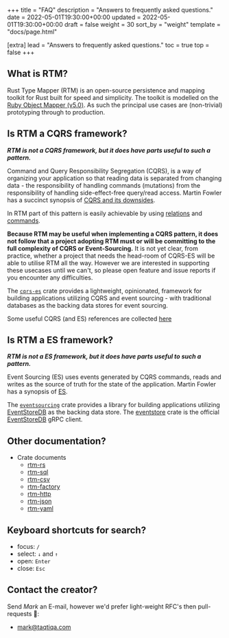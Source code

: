 +++
title = "FAQ"
description = "Answers to frequently asked questions."
date = 2022-05-01T19:30:00+00:00
updated = 2022-05-01T19:30:00+00:00
draft = false
weight = 30
sort_by = "weight"
template = "docs/page.html"

[extra]
lead = "Answers to frequently asked questions."
toc = true
top = false
+++

## What is RTM?

Rust Type Mapper (RTM) is an open-source persistence and mapping toolkit for Rust built for speed and simplicity.
The toolkit is modelled on the [Ruby Object Mapper (v5.0)](https://rom-rb.org).
As such the principal use cases are (non-trivial) prototyping through to production.

## Is RTM a CQRS framework?

***RTM is not a CQRS framework, but it does have parts useful to such a pattern.***

Command and Query Responsibility
Segregation (CQRS), is a way of organizing your application so that reading
data is separated from changing data - the responsibility of handling commands
(mutations) from the responsibility of handling side-effect-free query/read access.
Martin Fowler has a succinct synopsis of [CQRS and its downsides](https://martinfowler.com/bliki/CQRS.html).

In RTM part of this pattern is easily achievable by using [relations](./glossary/#relation) and [commands](./glossary/#command).

**Because RTM may be useful when implementing a CQRS pattern, it does not
follow that a project adopting RTM must or will be committing to the full
complexity of CQRS or Event-Sourcing.**
It is not yet clear, from practice, whether a project that needs the head-room
of CQRS-ES will be able to utilise RTM all the way.  However we are interested
in supporting these usecases until we can't, so please open feature and issue
reports if you encounter any difficulties.

The [`cqrs-es`](https://crates.io/crates/cqrs-es) crate provides a
lightweight, opinionated, framework for building applications utilizing CQRS and event sourcing - with traditional databases as the backing data stores for event sourcing.

Some useful CQRS (and ES) references are collected [here](https://gist.github.com/brendanzab/a6073e73f751a6ca9750f960a92f2afe)

## Is RTM a ES framework?

***RTM is not a ES framework, but it does have parts useful to such a pattern.***

Event Sourcing (ES) uses events generated by CQRS commands, reads and writes as the source of truth for the state of the application.
Martin Fowler has a synopsis of [ES](https://martinfowler.com/eaaDev/EventSourcing.html).

The [`eventsourcing`](https://crates.io/crates/eventsourcing) crate provides a
library for building applications utilizing [EventStoreDB](https://www.eventstore.com/eventstoredb) as the backing data store. The [eventstore](https://crates.io/crates/eventstore) crate is the official [EventStoreDB](https://www.eventstore.com/eventstoredb) gRPC client.

## Other documentation?

- Crate documents
  - [rtm-rs](https://docs.rs/rtm-rs/)
  - [rtm-sql](https://docs.rs/rtm-sql/)
  - [rtm-csv](https://docs.rs/rtm-http/)
  - [rtm-factory](https://docs.rs/rtm-factory/)
  - [rtm-http](https://docs.rs/rtm-http/)
  - [rtm-json](https://docs.rs/rtm-json/)
  - [rtm-yaml](https://docs.rs/rtm-yaml/)

## Keyboard shortcuts for search?

- focus: `/`
- select: `↓` and `↑`
- open: `Enter`
- close: `Esc`

## Contact the creator?

Send *Mark* an E-mail, however we'd prefer light-weight RFC's then pull-requests 🥇:

- <mark@taqtiqa.com>
